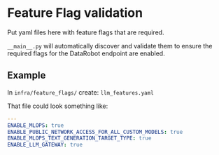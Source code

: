 # Feature Flag validation

Put yaml files here with feature flags that are required. 

`__main__.py` will automatically discover and validate them to ensure the required flags
for the DataRobot endpoint are enabled.


## Example

In `infra/feature_flags/` create: `llm_features.yaml`

That file could look something like:

```yaml
---
ENABLE_MLOPS: true
ENABLE_PUBLIC_NETWORK_ACCESS_FOR_ALL_CUSTOM_MODELS: true
ENABLE_MLOPS_TEXT_GENERATION_TARGET_TYPE: true
ENABLE_LLM_GATEWAY: true
```
